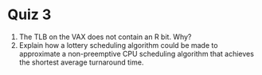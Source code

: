 # Quiz 3
1. The TLB on the VAX does not contain an R bit. Why?
2. Explain how a lottery scheduling algorithm could be made to approximate a non-preemptive CPU scheduling algorithm that achieves the shortest average turnaround time.
